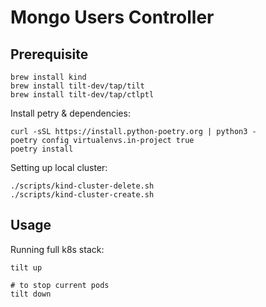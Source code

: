 # Mongo Users Controller

## Prerequisite

```
brew install kind
brew install tilt-dev/tap/tilt
brew install tilt-dev/tap/ctlptl
```

Install petry & dependencies:

```
curl -sSL https://install.python-poetry.org | python3 -
poetry config virtualenvs.in-project true
poetry install
```

Setting up local cluster:

```
./scripts/kind-cluster-delete.sh
./scripts/kind-cluster-create.sh
```

## Usage

Running full k8s stack:

```
tilt up

# to stop current pods
tilt down
```